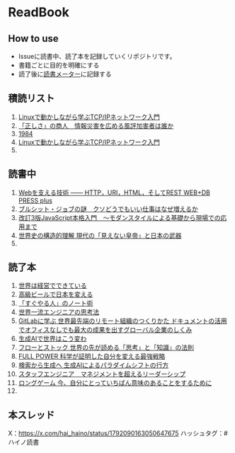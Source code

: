 # ReadBook
## How to use
- Issueに読書中、読了本を記録していくリポジトリです。
- 書籍ごとに目的を明確にする
- 読了後に[読書メーター](https://bookmeter.com/home)に記録する

## 積読リスト
1. [Linuxで動かしながら学ぶTCP/IPネットワーク入門](https://github.com/haino357/ReadBook/issues/7)
2. [「正しさ」の商人　情報災害を広める風評加害者は誰か](https://github.com/haino357/ReadBook/issues/16)
3. [1984](https://github.com/haino357/ReadBook/issues/20)
4. [Linuxで動かしながら学ぶTCP/IPネットワーク入門](https://github.com/haino357/ReadBook/issues/7)
5. 

## 読書中
1. [Webを支える技術 ―― HTTP，URI，HTML，そしてREST WEB+DB PRESS plus](https://github.com/haino357/ReadBook/issues/15)
2. [ブルシット・ジョブの謎　クソどうでもいい仕事はなぜ増えるか](https://github.com/haino357/ReadBook/issues/13)
3. [改訂3版JavaScript本格入門　～モダンスタイルによる基礎から現場での応用まで](https://github.com/haino357/ReadBook/issues/19)
4. [世界史の構造的理解 現代の「見えない皇帝」と日本の武器](https://github.com/haino357/ReadBook/issues/25)
5. 

## 読了本
1. [世界は経営でできている](https://github.com/haino357/ReadBook/issues/8)
2. [高級ビールで日本を変える](https://github.com/haino357/ReadBook/issues/11)
3. [「すぐやる人」のノート術](https://github.com/haino357/ReadBook/issues/14)
4. [世界一流エンジニアの思考法](https://github.com/haino357/ReadBook/issues/17)
5. [GitLabに学ぶ 世界最先端のリモート組織のつくりかた ドキュメントの活用でオフィスなしでも最大の成果を出すグローバル企業のしくみ](https://github.com/haino357/ReadBook/issues/9)
6. [生成AIで世界はこう変わ](https://github.com/haino357/ReadBook/issues/18)
7. [フローとストック 世界の先が読める「思考」と「知識」の法則](https://github.com/haino357/ReadBook/issues/21)
8. [FULL POWER 科学が証明した自分を変える最強戦略](https://github.com/haino357/ReadBook/issues/23)
9. [検索から生成へ 生成AIによるパラダイムシフトの行方](https://github.com/haino357/ReadBook/issues/22)
10. [スタッフエンジニア　マネジメントを超えるリーダーシップ](https://github.com/haino357/ReadBook/issues/10)
11. [ロングゲーム 今、自分にとっていちばん意味のあることをするために](https://amzn.asia/d/0RE3kOL)
12. 

## 本スレッド
X：https://x.com/hai_haino/status/1792090163050647675
ハッシュタグ：#ハイノ読書